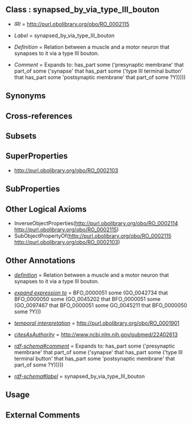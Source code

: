 
## Class : synapsed_by_via_type_III_bouton

 * *IRI* = http://purl.obolibrary.org/obo/RO_0002115
 * *Label* = synapsed_by_via_type_III_bouton
 * *Definition* = Relation between a muscle and a motor neuron that synapses to it via a type III bouton.

 * *Comment* = Expands to: has_part some ('presynaptic membrane' that part_of some ('synapse' that has_part some ('type III terminal button' that has_part some 'postsynaptic membrane' that part_of some ?Y)))))

## Synonyms


## Cross-references


## Subsets


## SuperProperties

 * <http://purl.obolibrary.org/obo/RO_0002103>

## SubProperties


## Other Logical Axioms

 * InverseObjectProperties(<http://purl.obolibrary.org/obo/RO_0002114> <http://purl.obolibrary.org/obo/RO_0002115>)
 * SubObjectPropertyOf(<http://purl.obolibrary.org/obo/RO_0002115> <http://purl.obolibrary.org/obo/RO_0002103>)

## Other Annotations

 * *[definition](../../IAO/15/IAO_0000115.md)* = Relation between a muscle and a motor neuron that synapses to it via a type III bouton.

 * *[expand expression to](../../IAO/24/IAO_0000424.md)* = BFO_0000051 some (GO_0042734 that BFO_0000050 some (GO_0045202 that BFO_0000051 some (GO_0097467 that BFO_0000051 some GO_0045211 that BFO_0000050 some ?Y)))
 * *[temporal interpretation](../../RO/00/RO_0001900.md)* = http://purl.obolibrary.org/obo/RO_0001901
 * *[citesAsAuthority](../../ty/citesAsAuthority.md)* = http://www.ncbi.nlm.nih.gov/pubmed/22402613
 * *[rdf-schema#comment](../../nt/rdf-schema#comment.md)* = Expands to: has_part some ('presynaptic membrane' that part_of some ('synapse' that has_part some ('type III terminal button' that has_part some 'postsynaptic membrane' that part_of some ?Y)))))
 * *[rdf-schema#label](../../el/rdf-schema#label.md)* = synapsed_by_via_type_III_bouton

## Usage


## External Comments

